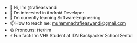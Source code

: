 - 👋 Hi, I’m @rafieaswandi
- 👀 I’m interested in Android Developer
- 🌱 I’m currently learning Software Engineering
- 📫 How to reach me: muhammadrafieaswandi@gmail.com
- 😄 Pronouns: He/him
- ⚡ Fun fact: I'm VHS Student at IDN Backpacker School Sentul

<!---
rafieaswandi/rafieaswandi is a ✨ special ✨ repository because its `README.md` (this file) appears on your GitHub profile.
You can click the Preview link to take a look at your changes.
--->
